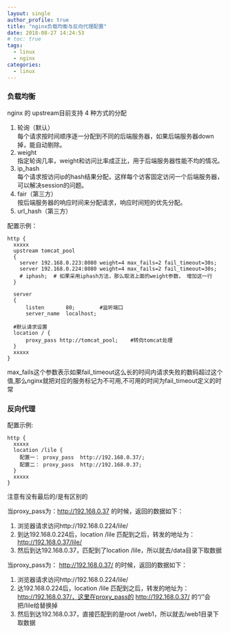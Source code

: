 ```yaml
---
layout: single
author_profile: true
title: "nginx负载均衡与反向代理配置"
date: 2018-08-27 14:24:53
# toc: true
tags:
  - linux
  - nginx
categories:
  - linux
---
```


### 负载均衡

nginx 的 upstream目前支持 4 种方式的分配 
1. 轮询（默认）   
每个请求按时间顺序逐一分配到不同的后端服务器，如果后端服务器down掉，能自动剔除。 
2. weight  
指定轮询几率，weight和访问比率成正比，用于后端服务器性能不均的情况。 
3. ip_hash  
每个请求按访问ip的hash结果分配，这样每个访客固定访问一个后端服务器，可以解决session的问题。  
4. fair（第三方）  
按后端服务器的响应时间来分配请求，响应时间短的优先分配。  
5. url_hash（第三方）

配置示例：

```
http {
  xxxxx
  upstream tomcat_pool 
  {
    server 192.168.0.223:8080 weight=4 max_fails=2 fail_timeout=30s;
    server 192.168.0.224:8080 weight=4 max_fails=2 fail_timeout=30s;
    # iphash;  # 如果采用iphash方法，那么取消上面的weight参数， 增加这一行
  }

  server 
  {
      listen       80;        #监听端口    
      server_name  localhost;
  
  #默认请求设置
  location / {
      proxy_pass http://tomcat_pool;    #转向tomcat处理
  }
  xxxxx
}
```

max_fails这个参数表示如果fail_timeout这么长的时间内请求失败的数码超过这个值,那么nginx就把对应的服务标记为不可用,不可用的时间为fail_timeout定义的时常


### 反向代理

配置示例: 

```
http {
  xxxxx
  location /lile {
    配置一： proxy_pass  http://192.168.0.37/;
    配置二： proxy_pass  http://192.168.0.37;
  } 
  xxxxx
}
```

注意有没有最后的/是有区别的

当proxy_pass为：http://192.168.0.37  的时候，返回的数据如下：  
1. 浏览器请求访问http://192.168.0.224/lile/  
2. 到达192.168.0.224后，location /lile 匹配到之后，转发的地址为：http://192.168.0.37/lile/  
3. 然后到达192.168.0.37，匹配到了location /lile，所以就去/data目录下取数据  

当proxy_pass为： http://192.168.0.37/  的时候，返回的数据如下：    
1. 浏览器请求访问http://192.168.0.224/lile/   
2. 达192.168.0.224后，location /lile 匹配到之后，转发的地址为：http://192.168.0.37/，这里在proxy_pass的 http://192.168.0.37/ 的“/”会把/lile给替换掉  
3. 然后到达192.168.0.37，直接匹配到的是root /web1，所以就去/web1目录下取数据 
